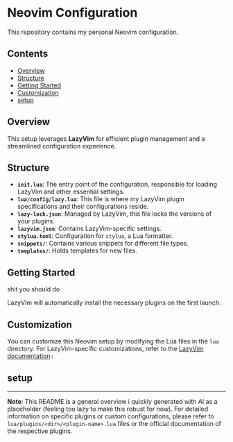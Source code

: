 # Neovim Configuration

This repository contains my personal Neovim configuration.

## Contents
<!-- mtoc start -->

* [Overview](#overview)
* [Structure](#structure)
* [Getting Started](#getting-started)
* [Customization](#customization)
* [setup](#setup)

<!-- mtoc end -->

## Overview

This setup leverages **LazyVim** for efficient plugin management and a streamlined configuration experience.

## Structure

* **`init.lua`**: The entry point of the configuration, responsible for loading LazyVim and other essential settings.
* **`lua/config/lazy.lua`**: This file is  where my LazyVim plugin specifications and their configurations reside.
* **`lazy-lock.json`**: Managed by LazyVim, this file locks the versions of your plugins.
* **`lazyvim.json`**: Contains LazyVim-specific settings.
* **`stylua.toml`**: Configuration for `stylua`, a Lua formatter.
* **`snippets/`**: Contains various snippets for different file types.
* **`templates/`**: Holds templates for new files.

## Getting Started

shit you should do

LazyVim will automatically install the necessary plugins on the first launch.

## Customization

You can customize this Neovim setup by modifying the Lua files in the `lua` directory. For LazyVim-specific customizations, refer to the [LazyVim documentation](https://www.lazyvim.org/)।

## setup

---

**Note**: This README is a general overview i quickly generated with AI as a placeholder (feeling too lazy to make this robust for now). For detailed information on specific plugins or custom configurations, please refer to `lua/plugins/<dir>/<plugin-name>.lua` files or the official documentation of the respective plugins.

